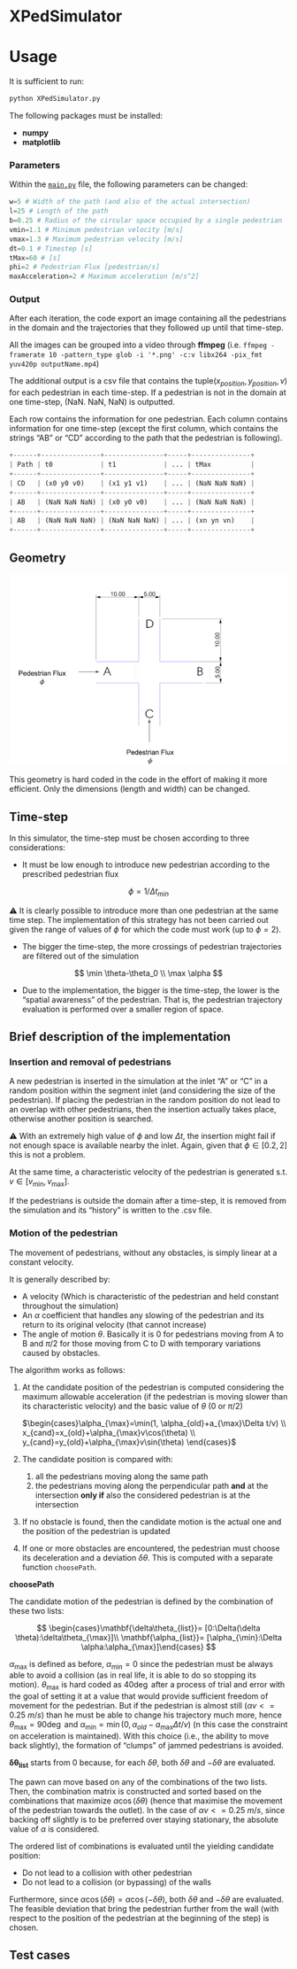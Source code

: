 # XPedSimulator

# Usage

It is sufficient to run:

```python
python XPedSimulator.py
```

The following packages must be installed:

- **numpy**
- **matplotlib**

### Parameters

Within the [`main.py`](http://main.py) file, the following parameters can be changed:

```python
w=5 # Width of the path (and also of the actual intersection)
l=25 # Length of the path
b=0.25 # Radius of the circular space occupied by a single pedestrian
vmin=1.1 # Minimum pedestrian velocity [m/s]
vmax=1.3 # Maximum pedestrian velocity [m/s]
dt=0.1 # Timestep [s]
tMax=60 # [s]
phi=2 # Pedestrian Flux [pedestrian/s]
maxAcceleration=2 # Maximum acceleration [m/s^2]
```

### Output

After each iteration, the code export an image containing all the pedestrians in the domain and the trajectories that they followed up until that time-step.

All the images can be grouped into a video through **ffmpeg** (i.e. `ffmpeg -framerate 10 -pattern_type glob -i '*.png' -c:v libx264 -pix_fmt yuv420p outputName.mp4`)

The additional output is a csv file that contains the tuple$(x_{position}, y_{position}, v)$ for each pedestrian in each time-step. If a pedestrian is not in the domain at one time-step, (NaN. NaN, NaN) is outputted.

Each row contains the information for one pedestrian. Each column contains information for one time-step (except the first column, which contains the strings “AB” or “CD” according to the path that the pedestrian is following).

```python
+------+---------------+---------------+-----+---------------+
| Path | t0            | t1            | ... | tMax          |
+------+---------------+---------------+-----+---------------+
| CD   | (x0 y0 v0)    | (x1 y1 v1)    | ... | (NaN NaN NaN) |
+------+---------------+---------------+-----+---------------+
| AB   | (NaN NaN NaN) | (x0 y0 v0)    | ... | (NaN NaN NaN) |
+------+---------------+---------------+-----+---------------+
| AB   | (NaN NaN NaN) | (NaN NaN NaN) | ... | (xn yn vn)    |
+------+---------------+---------------+-----+---------------+
```

## Geometry

![Geometry](Geometry.png)

This geometry is hard coded in the code in the effort of making it more efficient. Only the dimensions (length and width) can be changed.

## Time-step

In this simulator, the time-step must be chosen according to three considerations:

- It must be low enough to introduce new pedestrian according to the prescribed pedestrian flux

$$
\phi=1/\Delta t_{min}
$$

⚠️ It is clearly possible to introduce more than one pedestrian at the same time step. The implementation of this strategy has not been carried out given the range of values of $\phi$ for which the code must work (up to $\phi=2$).

- The bigger the time-step, the more crossings of pedestrian trajectories are filtered out of the simulation

$$
\min \theta-\theta_0
\\
\max \alpha
$$

- Due to the implementation, the bigger is the time-step, the lower is the “spatial awareness” of the pedestrian. That is, the pedestrian trajectory evaluation is performed over a smaller region of space.

## Brief description of the implementation

### Insertion and removal of pedestrians

A new pedestrian is inserted in the simulation at the inlet “A” or “C” in a random position within the segment inlet (and considering the size of the pedestrian). If placing the pedestrian in the random position do not lead to an overlap with other pedestrians, then the insertion actually takes place, otherwise another position is searched.

⚠️ With an extremely high value of $\phi$ and low $\Delta t$, the insertion might fail if not enough space is available nearby the inlet. Again, given that $\phi \in [0.2, 2]$ this is not a problem.

At the same time, a characteristic velocity of the pedestrian is generated s.t. $v\in [v_{\min}, v_{\max}]$.

If the pedestrians is outside the domain after a time-step, it is removed from the simulation and its “history” is written to the .csv file.

### Motion of the pedestrian

The movement of pedestrians, without any obstacles, is simply linear at a constant velocity.

It is generally described by:

- A velocity (Which is characteristic of the pedestrian and held constant throughout the simulation)
- An $\alpha$ coefficient that handles any slowing of the pedestrian and its return to its original velocity (that cannot increase)
- The angle of motion $\theta$. Basically it is $0$ for pedestrians moving from A to B and $\pi/2$ for those moving from C to D with temporary variations caused by obstacles.

The algorithm works as follows:

1. At the candidate position of the pedestrian is computed considering the maximum allowable acceleration (if the pedestrian is moving slower than its characteristic velocity) and the basic value of $\theta$ ($0$ or $\pi/2$)
    
    $\begin{cases}\alpha_{\max}=\min(1, \alpha_{old}+a_{\max}\Delta t/v) \\ x_{cand}=x_{old}+\alpha_{\max}v\cos(\theta)  \\ y_{cand}=y_{old}+\alpha_{\max}v\sin(\theta) \end{cases}$
    
2. The candidate position is compared with:
    1. all the pedestrians moving along the same path
    2. the pedestrians moving along the perpendicular path **and** at the intersection **only if** also the considered pedestrian is at the intersection
3. If no obstacle is found, then the candidate motion is the actual one and the position of the pedestrian is updated
4. If one or more obstacles are encountered, the pedestrian must choose its deceleration and a deviation $\delta \theta$. This is computed with a separate function `choosePath`.

**choosePath**

The candidate motion of the pedestrian is defined by the combination of these two lists:

$$
\begin{cases}\mathbf{\delta\theta_{list}}= [0:\Delta(\delta \theta):\delta\theta_{\max}]\\ \mathbf{\alpha_{list}}= [\alpha_{\min}:\Delta \alpha:\alpha_{\max}]\end{cases}
$$

$\alpha_{\max}$ is defined as before, $\alpha_{\min}=0$ since the pedestrian must be always able to avoid a collision (as in real life, it is able to do so stopping its motion). $\theta_{\max}$ is hard coded as $40 \deg$ after a process of trial and error with the goal of setting it at a value that would provide sufficient freedom of movement for the pedestrian. But if the pedestrian is almost still ($\alpha v <=0.25\ m/s$) than he must be able to change his trajectory much more, hence $\theta_{\max}=90 \deg$ and $\alpha_{\min}=\min(0, \alpha_{old}-a_{\max}\Delta t/v)$ (n this case the constraint on acceleration is maintained). With this choice (i.e., the ability to move back slightly), the formation of “clumps” of jammed pedestrians is avoided.

$\mathbf{\delta \theta_{list}}$ starts from 0 because, for each $\delta \theta$, both $\delta \theta$ and $-\delta \theta$ are evaluated.

The pawn can move based on any of the combinations of the two lists. Then, the combination matrix is constructed and sorted based on the combinations that maximize $\alpha\cos(\delta \theta)$ (hence that maximise the movement of the pedestrian towards the outlet). In the case of $\alpha v <=0.25\ m/s$, since backing off slightly is to be preferred  over staying stationary, the absolute value of $\alpha$ is considered.

The ordered list of combinations is evaluated until the yielding candidate position:

- Do not lead to a collision with other pedestrian
- Do not lead to a collision (or bypassing) of the walls

Furthermore, since $\alpha\cos(\delta \theta)=\alpha\cos(-\delta \theta)$, both $\delta \theta$ and $-\delta \theta$ are evaluated. The feasible deviation that bring the pedestrian further from the wall (with respect to the position of the pedestrian at the beginning of the step) is chosen.

## Test cases